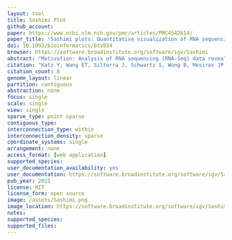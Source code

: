 ```yaml
---
layout: tool 
title: Sashimi Plot
github_account: 
paper: https://www.ncbi.nlm.nih.gov/pmc/articles/PMC4542614/
paper_title: "Sashimi plots: Quantitative visualization of RNA sequencing read alignments"
doi: 10.1093/bioinformatics/btv034
browser: https://software.broadinstitute.org/software/igv/Sashimi
abstract: "Motivation: Analysis of RNA sequencing (RNA-Seq) data revealed that the vast majority of human genes express multiple mRNA isoforms, produced by alternative pre-mRNA splicing and other mechanisms, and that most alternative isoforms vary in expression between human tissues. As RNA-Seq datasets grow in size, it remains challenging to visualize isoform expression across multiple samples. Results: To help address this problem, we present Sashimi plots, a quantitative visualization of aligned RNA-Seq reads that enables quantitative comparison of exon usage across samples or experimental conditions. Sashimi plots can be made using the Broad Integrated Genome Viewer or with a stand-alone command line program."
citation: "Katz Y, Wang ET, Silterra J, Schwartz S, Wong B, Mesirov JP, et al. Sashimi plots: Quantitative visualization of RNA sequencing read alignments [Internet]. arXiv [q-bio.GN]. 2013. Available: http://arxiv.org/abs/1306.3466"
citation_count: 8
genome_layout: linear
partition: contiguous
abstraction: none
focus: single
scale: single
view: single
sparse_type: point sparse
contiguous_type: 
interconnection_type: within
interconnection_density: sparse
coordinate_systems: single
arrangement: none
access_format: [web application]
supported_species: 
user_documentation_availability: yes
user_documentation: https://software.broadinstitute.org/software/igv/Sashimi
pub_year: 2015
license: MIT
license_form: open source
image: /assets/Sashimi.png
image_location: https://software.broadinstitute.org/software/igv/Sashimi
notes: 
supported_species: 
supported_files: 
---
```

